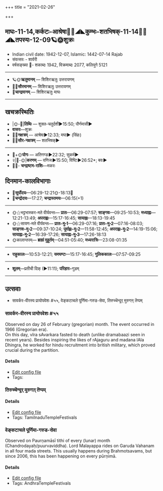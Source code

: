 +++
title = "2021-02-26"

+++
## माघः-11-14,कर्कटः-आश्रेषा🌛🌌◢◣कुम्भः-शतभिषक्-11-14🌌🌞◢◣तपस्यः-12-09🪐🌞शुक्रः
- Indian civil date: 1942-12-07, Islamic: 1442-07-14 Rajab
- संवत्सरः - शार्वरी
- वर्षसङ्ख्या 🌛- शकाब्दः 1942, विक्रमाब्दः 2077, कलियुगे 5121
___________________
- 🪐🌞**ऋतुमानम्** — शिशिरऋतुः उत्तरायणम्
- 🌌🌞**सौरमानम्** — शिशिरऋतुः उत्तरायणम्
- 🌛**चान्द्रमानम्** — शिशिरऋतुः माघः
___________________


## खचक्रस्थितिः
- |🌞-🌛|**तिथिः** — शुक्ल-चतुर्दशी►15:50; पौर्णमासी►  
- **वासरः**—शुक्रः  
- 🌌🌛**नक्षत्रम्** — आश्रेषा►12:33; मघा► (सिंहः)  
- 🌌🌞**सौर-नक्षत्रम्** — शतभिषक्►  
___________________
- 🌛+🌞**योगः** — अतिगण्डः►22:32; सुकर्म►  
- २|🌛-🌞|**करणम्** — वणिजः►15:50; विष्टिः►26:52*; बवः►  
- 🌌🌛- **चन्द्राष्टम-राशिः**—मकरः  


## दिनमान-कालविभागाः
- 🌅**सूर्योदयः**—06:29-12:21🌞️-18:13🌇  
- 🌛**चन्द्रोदयः**—17:27; **चन्द्रास्तमयः**—06:15(+1)  
___________________
- 🌞⚝भट्टभास्कर-मते वीर्यवन्तः— **प्रातः**—06:29-07:57; **साङ्गवः**—09:25-10:53; **मध्याह्नः**—12:21-13:49; **अपराह्णः**—15:17-16:45; **सायाह्नः**—18:13-19:45  
- 🌞⚝सायण-मते वीर्यवन्तः— **प्रातः-मु॰1**—06:29-07:16; **प्रातः-मु॰2**—07:16-08:03; **साङ्गवः-मु॰2**—09:37-10:24; **पूर्वाह्णः-मु॰2**—11:58-12:45; **अपराह्णः-मु॰2**—14:19-15:06; **सायाह्नः-मु॰2**—16:39-17:26; **सायाह्नः-मु॰3**—17:26-18:13  
- 🌞कालान्तरम्— **ब्राह्मं मुहूर्तम्**—04:51-05:40; **मध्यरात्रिः**—23:08-01:35  
___________________
- **राहुकालः**—10:53-12:21; **यमघण्टः**—15:17-16:45; **गुलिककालः**—07:57-09:25  
___________________
- **शूलम्**—प्रतीची दिक् (►11:11); **परिहारः**–गुडम्  
___________________

## उत्सवाः
- सावर्कर-वीरस्य प्रायोपवेशः #५५, वेङ्कटाचले पूर्णिमा-गरुड-सेवा, तिरुच्चॆन्दूर् मुरुगऩ् तॆप्पम्
### सावर्कर-वीरस्य प्रायोपवेशः #५५

Observed on day 26 of February (gregorian) month. The event occurred in 1966 (Gregorian era).  
On this day, vIra sAvarkara fasted to death (unlike dramabaazi seen in recent years). Besides inspiring the likes of rAjaguru and madana lAla Dhingra, he worked for hindu recruitment into british military, which proved crucial during the partition.

#### Details
- [Edit config file](https://github.com/jyotisham/adyatithi/tree/master/mahApuruSha/xatra-later/gregorian/day/02/26/sAvarkara-vIrasya_prAyopaveshaH.toml)
- Tags: 


### तिरुच्चॆन्दूर् मुरुगऩ् तॆप्पम्



#### Details
- [Edit config file](https://github.com/jyotisham/adyatithi/tree/master/temples/Tamil/relative_event/tiruccendUr%20mAcit%20tiruvizhA%20nir2aivu/offset__-1/tiruccendUr%20murugan2%20teppam.toml)
- Tags: TamilnaduTempleFestivals


### वेङ्कटाचले पूर्णिमा-गरुड-सेवा

Observed on Paurṇamāsī tithi of every (lunar) month (Chandrodayaḥ/puurvaviddha). Lord Malayappa rides on Garuda Vahanam in all four mada streets. This usually happens during Brahmotsavams, but since 2006, this has been happening on every pūrṇimā.

#### Details
- [Edit config file](https://github.com/jyotisham/adyatithi/tree/master/temples/venkaTAchala/lunar_month/tithi/00/15/vEGkaTAcalE%20pUrNimA~garuDa-sEvA.toml)
- Tags: AndhraTempleFestivals


